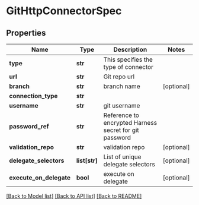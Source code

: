 # GitHttpConnectorSpec

## Properties
Name | Type | Description | Notes
------------ | ------------- | ------------- | -------------
**type** | **str** | This specifies the type of connector | 
**url** | **str** | Git repo url | 
**branch** | **str** | branch name | [optional] 
**connection_type** | **str** |  | 
**username** | **str** | git username | 
**password_ref** | **str** | Reference to encrypted Harness secret for git password | 
**validation_repo** | **str** | validation repo | [optional] 
**delegate_selectors** | **list[str]** | List of unique delegate selectors | [optional] 
**execute_on_delegate** | **bool** | execute on delegate | [optional] 

[[Back to Model list]](../README.md#documentation-for-models) [[Back to API list]](../README.md#documentation-for-api-endpoints) [[Back to README]](../README.md)

